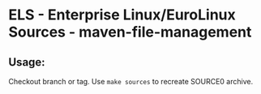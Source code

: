 # ELS - Enterprise Linux/EuroLinux Sources - maven-file-management
 
## Usage:
  Checkout branch or tag. Use `make sources` to recreate  SOURCE0 archive.
